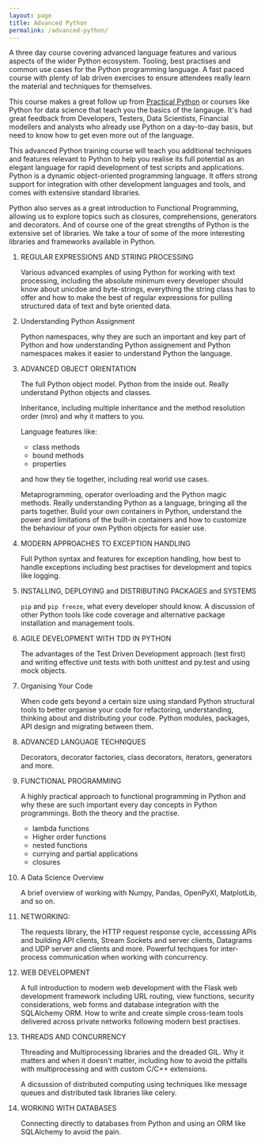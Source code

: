 ```yaml
---
layout: page
title: Advanced Python
permalink: /advanced-python/
---
```


A three day course covering advanced language features and various aspects of the wider
Python ecosystem. Tooling, best practises and common use cases for the Python programming
language. A fast paced course with plenty of lab driven exercises to ensure attendees
really learn the material and techniques for themselves.


This course makes a great follow up from [Practical Python](/practical-python) or courses
like Python for data science that teach you the basics of the langauge. It's had great
feedback from Developers, Testers, Data Scientists, Financial modellers and analysts
who already use Python on a day-to-day basis, but need to know how to get even more
out of the language.

This advanced Python training course will teach you additional  techniques and features
relevant to Python to help you realise its full potential as an elegant language for
rapid development of test scripts and applications. Python is a dynamic object-oriented
programming language. It offers strong support for integration with other development
languages and tools, and comes with extensive standard libraries.

Python also serves as a great introduction to Functional Programming, allowing us to
explore topics such as closures, comprehensions, generators and decorators. And of
course one of the great strengths of Python is the extensive set of libraries.  We take
a tour of some of the more interesting libraries and frameworks available in Python.

1. REGULAR EXPRESSIONS AND STRING PROCESSING

    Various advanced examples of using Python for working with text processing, including
    the absolute minimum every developer should know about unicdoe and byte-strings,
    everything the string class has to offer and how to make the best of regular
    expressions for pulling structured data of text and byte oriented data.

2. Understanding Python Assignment

    Python namespaces, why they are such an important and key part of Python and how
    understanding Python assignement and Python namespaces makes it easier to understand
    Python the language.

3. ADVANCED OBJECT ORIENTATION

    The full Python object model. Python from the inside out. Really understand Python
    objects and classes.

    Inheritance, including multiple inheritance and the method resolution order (mro) and
    why it matters to you.

    Language features like:

    * class methods
    * bound methods
    * properties

    and how they tie together, including real world use cases.

    Metaprogramming, operator overloading and the Python magic methods. Really understanding
    Python as a language, bringing all the parts together. Build your own containers in Python,
    understand the power and limitations of the built-in containers and how to customize the
    behaviour of your own Python objects for easier use.

4. MODERN APPROACHES TO EXCEPTION HANDLING

    Full Python syntax and features for exception handling, how best to handle exceptions
    including best practises for development and topics like logging.


5. INSTALLING, DEPLOYING and DISTRIBUTING PACKAGES and SYSTEMS

    ``pip`` and ``pip freeze``, what every developer should know. A discussion of other
    Python tools like code coverage and alternative package installation and management
    tools.


6. AGILE DEVELOPMENT WITH TDD IN PYTHON

    The advantages of the Test Driven Development approach (test first) and writing effective
    unit tests with both unittest and py.test and using mock objects.

7. Organising Your Code

    When code gets beyond a certain size using standard Python structural tools to
    better organise your code for refactoring, understanding, thinking about and
    distributing your code. Python modules, packages, API design and migrating between
    them.

8. ADVANCED LANGUAGE TECHNIQUES

    Decorators, decorator factories, class decorators, iterators, generators and more.

9. FUNCTIONAL PROGRAMMING

    A highly practical approach to functional programming in Python and why these are
    such important every day concepts in Python programmings. Both the theory and the
    practise.

    * lambda functions
    * Higher order functions
    * nested functions
    * currying and partial applications
    * closures

10. A Data Science Overview

    A brief overview of working with Numpy, Pandas, OpenPyXl, MatplotLib, and so on.

11. NETWORKING:

    The requests library, the HTTP request response cycle, accesssing APIs and building API
    clients, Stream Sockets and server clients, Datagrams and UDP server and clients and
    more. Powerful techques for inter-process communication when working with concurrency.

12. WEB DEVELOPMENT

    A full introduction to modern web development with the Flask web development framework
    including URL routing, view functions, security considerations, web forms and database
    integration with the SQLAlchemy ORM. How to write and create simple cross-team tools
    delivered across private networks following modern best practises.

13. THREADS AND CONCURRENCY

    Threading and Multiprocessing libraries and the dreaded GIL. Why it matters and when it
    doesn't matter, including how to avoid the pitfalls with multiprocessing and with
    custom C/C++ extensions.

    A dicsussion of distributed computing using techniques like message queues and distributed
    task libraries like celery.

14. WORKING WITH DATABASES

    Connecting directly to databases from Python and using an ORM like SQLAlchemy to avoid the pain.

